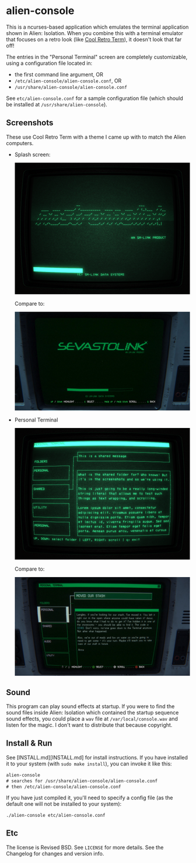 alien-console
==============

This is a ncurses-based application which emulates the terminal application
shown in Alien: Isolation. When you combine this with a terminal emulator that
focuses on a retro look (like [Cool Retro Term][]), it doesn't look that far
off!

The entries in the "Personal Terminal" screen are completely customizable, using
a configuration file located in:

- the first command line argument, OR
- `/etc/alien-console/alien-console.conf`, OR
- `/usr/share/alien-console/alien-console.conf`

See `etc/alien-console.conf` for a sample configuration file (which should be
installed at `/usr/share/alien-console`).

Screenshots
-----------

These use Cool Retro Term with a theme I came up with to match the Alien
computers.

- Splash screen:

  ![our](img/our-splash.png)

  Compare to:

  ![real](img/real-splash.jpg)

- Personal Terminal

  ![our](img/our-main.png)

  Compare to:

  ![real](img/real-main.jpg)

[Cool Retro Term]: https://github.com/Swordfish90/cool-retro-term


Sound
-----

This program can play sound effects at startup. If you were to find the sound
files inside Alien: Isolation which contained the startup sequence sound
effects, you could place a `wav` file at `/var/local/console.wav` and listen for
the magic. I don't want to distribute that because copyright.

Install & Run
-------------

See [INSTALL.md][INSTALL.md] for install instructions. If you have installed it
to your system (with `sudo make install`), you can invoke it like this:

    alien-console
    # searches for /usr/share/alien-console/alien-console.conf
    # then /etc/alien-console/alien-console.conf

If you have just compiled it, you'll need to specify a config file (as the
default one will not be installed to your system):

    ./alien-console etc/alien-console.conf

Etc
---

The license is Revised BSD. See `LICENSE` for more details. See the Changelog
for changes and version info.

